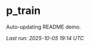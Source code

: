 # p_train

Auto-updating README demo.

<!--START_SECTION:status-->
_Last run: 2025-10-05 19:14 UTC_
<!--END_SECTION:status-->
































































































































































































































































































































































































































































































































































































































































































































































































































































































































































































































































































